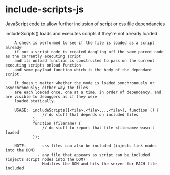 # include-scripts-js
JavaScript code to allow further inclusion of script or css file dependancies

 includeScripts() loads and executes scripts if they're not already loaded
    
        A check is performed to see if the file is loaded as a script already
        if not a script node is created dangling off the same parent node as the currently executing script
        and its onload function is constructed to pass on the current executing scripts onload function 
        and some payload function which is the body of the dependant script.
        
        It doesn't matter whether the node is loaded synchronously or asynchronously; either way the files
        are each loaded once, one at a time, in order of dependency, and are visible to debuggers as if they were
        loaded statically.
        
        USAGE:  includeScripts([<file>,<file>,..,<file>], function () {
                    // do stuff that depends on included files
                },
                function (filename) {
                    // do stuff to report that file <filename> wasn't loaded 
                });
        
        NOTE:     - css files can also be included (injects link nodes into the DOM)
                  - any file that appears as script can be included (injects script nodes into the DOM)
                  - Modifies the DOM and hits the server for EACH file included
